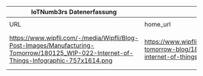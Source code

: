 |IoTNumb3rs Datenerfassung|||||||||||
| ---- | ---- | ---- | ---- | ---- | ---- | ---- | ---- | ---- | ---- | ---- |
||||||||||||
|URL|home_url|filename|device_class|device_count|market_class|market_volume|prognosis_year|publication_year|authorship_class|Dropbox folder|
|https://www.wipfli.com/-/media/Wipfli/Blog-Post-Images/Manufacturing-Tomorrow/180125_WIP-022-Internet-of-Things-Infographic-757x1614.png|https://www.wipfli.com/insights/blogs/manufacturing-tomorrow-blog/180125---how-to-leverage-the-internet-of-things-in-manufacturing|file6_180125_WIP-022-Internet-of-Things-Infographic-757x1614.png||||||||Pattoho/20181115-1802|
